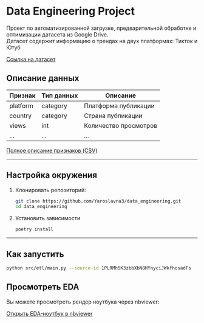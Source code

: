 # Data Engineering Project 

Проект по автоматизированной загрузке, предварительной обработке и оптимизации датасета из Google Drive.  
Датасет содержит информацию о трендах на двух платформах: Тикток и Ютуб

[Ссылка на датасет](https://drive.google.com/file/d/1PLRMh5K3zbbXbN8HYnyciJWkfhosadFs/view?usp=drive_link)

## Описание данных
| Признак | Тип данных | Описание |
|----------|-------------|----------|
| platform | category | Платформа публикации |
| country | category | Страна публикации |
| views | int | Количество просмотров |
| ... | ... | ... |

[Полное описание признаков (CSV)](https://drive.google.com/file/d/1ikhqJXk4jEJRSeEyaxPqdkKiUk_0CCKW/view?usp=drive_link)

---

## Настройка окружения
1. Клонировать репозиторий:
   ```bash
   git clone https://github.com/Yaroslavna3/data_engineering.git
   cd data_engineering
2. Установить зависимости
   ``` bash
   poetry install
---

## Как запустить
   ```bash
   python src/etl/main.py --source-id 1PLRMh5K3zbbXbN8HYnyciJWkfhosadFs

   ```
## Просмотреть EDA

Вы можете просмотреть рендер ноутбука через nbviewer:

[Открыть EDA-ноутбук в nbviewer](https://nbviewer.org/github/Yaroslavna3/data_engineering/blob/main/experiments/EDA.ipynb)



